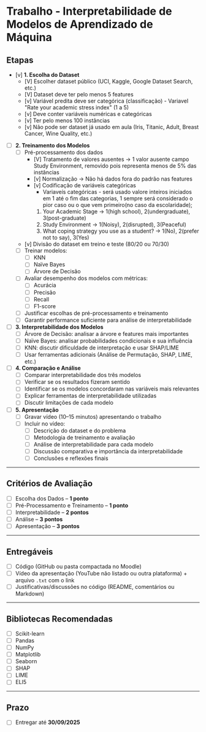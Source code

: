 # Trabalho - Interpretabilidade de Modelos de Aprendizado de Máquina

## Etapas

- [v] **1. Escolha do Dataset**
  - [V] Escolher dataset público (UCI, Kaggle, Google Dataset Search, etc.)
  - [V] Dataset deve ter pelo menos 5 features
  - [v] Variável predita deve ser categórica (classificação) - Variavel "Rate your academic stress index" (1 a 5) 
  - [v] Deve conter variáveis numéricas e categóricas
  - [v] Ter pelo menos 100 instâncias
  - [v] Não pode ser dataset já usado em aula (Iris, Titanic, Adult, Breast Cancer, Wine Quality, etc.)

- [ ] **2. Treinamento dos Modelos**
  - [ ] Pré-processamento dos dados  
    - [V] Tratamento de valores ausentes  -> 1 valor ausente campo Study Environment, removido pois representa menos de 5% das instâncias
    - [v] Normalização  -> Não há dados fora do padrão nas features
    - [v] Codificação de variáveis categóricas 
        - Variaveís categóricas - será usado valore inteiros iniciados em 1 até o fim das categorias, 1 sempre será considerado o pior caso ou o que vem primeiro(no caso da escolaridade);
         1. Your Academic Stage -> 1(high school), 2(undergraduate), 3(post-graduate)
         2. Study Environment ->  1(Noisy), 2(disrupted), 3(Peaceful)
         3. What coping strategy you use as a student? -> 1(No), 2(prefer not to say), 3(Yes)
  - [v] Divisão do dataset em treino e teste (80/20 ou 70/30)
  - [ ] Treinar modelos:  
    - [ ] KNN  
    - [ ] Naïve Bayes  
    - [ ] Árvore de Decisão  
  - [ ] Avaliar desempenho dos modelos com métricas:  
    - [ ] Acurácia  
    - [ ] Precisão  
    - [ ] Recall  
    - [ ] F1-score  
  - [ ] Justificar escolhas de pré-processamento e treinamento
  - [ ] Garantir performance suficiente para análise de interpretabilidade

- [ ] **3. Interpretabilidade dos Modelos**
  - [ ] Árvore de Decisão: analisar a árvore e features mais importantes
  - [ ] Naïve Bayes: analisar probabilidades condicionais e sua influência
  - [ ] KNN: discutir dificuldade de interpretação e usar SHAP/LIME
  - [ ] Usar ferramentas adicionais (Análise de Permutação, SHAP, LIME, etc.)

- [ ] **4. Comparação e Análise**
  - [ ] Comparar interpretabilidade dos três modelos
  - [ ] Verificar se os resultados fizeram sentido
  - [ ] Identificar se os modelos concordaram nas variáveis mais relevantes
  - [ ] Explicar ferramentas de interpretabilidade utilizadas
  - [ ] Discutir limitações de cada modelo

- [ ] **5. Apresentação**
  - [ ] Gravar vídeo (10–15 minutos) apresentando o trabalho
  - [ ] Incluir no vídeo:
    - [ ] Descrição do dataset e do problema
    - [ ] Metodologia de treinamento e avaliação
    - [ ] Análise de interpretabilidade para cada modelo
    - [ ] Discussão comparativa e importância da interpretabilidade
    - [ ] Conclusões e reflexões finais

---

## Critérios de Avaliação
- [ ] Escolha dos Dados – **1 ponto**
- [ ] Pré-Processamento e Treinamento – **1 ponto**
- [ ] Interpretabilidade – **2 pontos**
- [ ] Análise – **3 pontos**
- [ ] Apresentação – **3 pontos**

---

## Entregáveis
- [ ] Código (GitHub ou pasta compactada no Moodle)
- [ ] Vídeo da apresentação (YouTube não listado ou outra plataforma) + arquivo `.txt` com o link
- [ ] Justificativas/discussões no código (README, comentários ou Markdown)

---

## Bibliotecas Recomendadas
- [ ] Scikit-learn
- [ ] Pandas
- [ ] NumPy
- [ ] Matplotlib
- [ ] Seaborn  
- [ ] SHAP  
- [ ] LIME  
- [ ] ELI5  

---

## Prazo
- [ ] Entregar até **30/09/2025**
